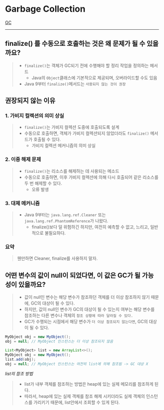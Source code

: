 # Garbage Collection
[GC](..%2F..%2F05-ETC%2F10_Garbage_Collection%2FReadme.md)

---

## finalize() 를 수동으로 호출하는 것은 왜 문제가 될 수 있을까요?
> - `finalize()`는 객체가 GC되기 전에 수행해야 할 정리 작업을 정의하는 메서드
>   - Java의 `Object`클래스에 기본적으로 제공되며, 오버라이드할 수도 있음
> - Java 9부터 `finalize()`메서드는 `사용되지 않는 것이 권장`
## 권장되지 않는 이유
### 1. 가비지 컬렉션의 의미 상실
> - `finalize()`는 가비지 컬렉션 도중에 호출되도록 설계
> - 수동으로 호출하면, 객체가 가비지 컬렉션되지 않았더라도 `finalize()` 메서드가 호출될 수 있다.
>   - 가비지 컬렉션 메커니즘의 의미 상실

### 2. 이중 해제 문제
> - `finalize()`는 리소스를 해제하는 데 사용되는 메소드
> - 수동으로 호출하면, 이후 가비지 컬렉션에 의해 다시 호출되어 같은 리소스를 두 번 해제할 수 있다.
>   - 오류 발생

### 3. 대체 메커니즘
> - Java 9부터는 `java.lang.ref.Cleaner` 또는 `java.lang.ref.PhantomReference`가 나왔다.
>   - finalize()보다 덜 위험하긴 하지만, 여전히 예측할 수 없고, 느리고, 일반적으로 불필요하다.

### 요약
> 웬만하면 Cleaner, finalize를 사용하지 말자.

## 어떤 변수의 값이 null이 되었다면, 이 값은 GC가 될 가능성이 있을까요?
> - 값이 null인 변수는 해당 변수가 참조하던 객체를 더 이상 참조하지 않기 때문에, GC의 대상이 될 수 있다. 
> - 하지만, 값이 null인 변수가 GC의 대상이 될 수 있는지 여부는 해당 변수를 참조하는 다른 변수나 객체의 `참조 상황에 따라 달라질 수 있다.`
> - GC가 수행되는 시점에서 해당 변수가 `더 이상 참조되지 않는다면`, GC의 대상이 될 수 있다.

```java
MyObject obj = new MyObject();
obj = null; // MyObject 인스턴스는 더 이상 참조되지 않음
```

```java
List<MyObject> list = new ArrayList<>();
MyObject obj = new MyObject();
list.add(obj);
obj = null; // MyObject 인스턴스는 여전히 list에 의해 참조됨 -> GC 대상 X
```
*list의 참조 방법*
> - list가 내부 객체를 참조하는 방법은 heap에 있는 실제 메모리를 참조하게 된다.
> - 따라서, heap에 있는 실제 객체를 참조 해제 시키더라도 실제 객체의 인스턴스를 가리키기 때문에, list안에서 조회할 수 있게 된다.
